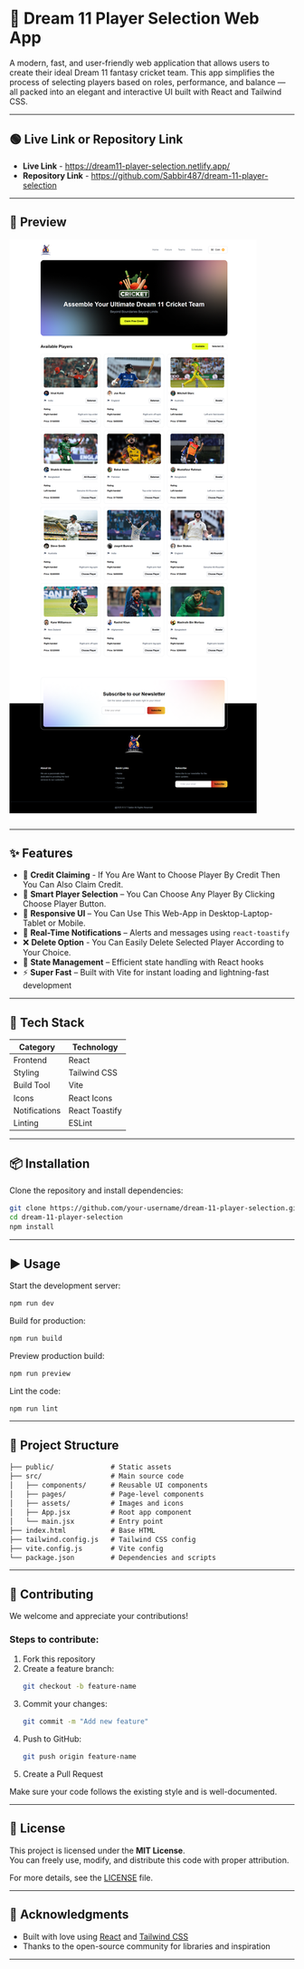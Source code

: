 # 🏏 Dream 11 Player Selection Web App

A modern, fast, and user-friendly web application that allows users to create their ideal Dream 11 fantasy cricket team. This app simplifies the process of selecting players based on roles, performance, and balance — all packed into an elegant and interactive UI built with React and Tailwind CSS.

---

## 🟢 Live Link or Repository Link

- **Live Link** - https://dream11-player-selection.netlify.app/
- **Repository Link** - https://github.com/Sabbir487/dream-11-player-selection

---

## 📸 Preview

![App Preview](/src/assets/Preview.png) 

---

## ✨ Features

- 💱 **Credit Claiming** - If You Are Want to Choose Player By Credit Then You Can Also Claim Credit.
- 🎯 **Smart Player Selection** – You Can Choose Any Player By Clicking Choose Player Button.
- 🎨 **Responsive UI** – You Can Use This Web-App in Desktop-Laptop-Tablet or Mobile.
- 🔔 **Real-Time Notifications** – Alerts and messages using `react-toastify`
- ❌ **Delete Option** - You Can Easily Delete Selected Player According to Your Choice.
- 💾 **State Management** – Efficient state handling with React hooks
- ⚡ **Super Fast** – Built with Vite for instant loading and lightning-fast development

---

## 🧰 Tech Stack

| Category       | Technology             |
|----------------|------------------------|
| Frontend       | React                  |
| Styling        | Tailwind CSS           |
| Build Tool     | Vite                   |
| Icons          | React Icons            |
| Notifications  | React Toastify         |
| Linting        | ESLint                 |

---

## 📦 Installation

Clone the repository and install dependencies:

```bash
git clone https://github.com/your-username/dream-11-player-selection.git
cd dream-11-player-selection
npm install
```

---

## ▶️ Usage

Start the development server:

```bash
npm run dev
```

Build for production:

```bash
npm run build
```

Preview production build:

```bash
npm run preview
```

Lint the code:

```bash
npm run lint
```

---

## 📁 Project Structure

```
├── public/              # Static assets
├── src/                 # Main source code
│   ├── components/      # Reusable UI components
│   ├── pages/           # Page-level components
│   ├── assets/          # Images and icons
│   ├── App.jsx          # Root app component
│   └── main.jsx         # Entry point
├── index.html           # Base HTML
├── tailwind.config.js   # Tailwind CSS config
├── vite.config.js       # Vite config
└── package.json         # Dependencies and scripts
```

---

## 🤝 Contributing

We welcome and appreciate your contributions!

### Steps to contribute:

1. Fork this repository
2. Create a feature branch:
   ```bash
   git checkout -b feature-name
   ```
3. Commit your changes:
   ```bash
   git commit -m "Add new feature"
   ```
4. Push to GitHub:
   ```bash
   git push origin feature-name
   ```
5. Create a Pull Request

Make sure your code follows the existing style and is well-documented.

---

## 📄 License

This project is licensed under the **MIT License**.  
You can freely use, modify, and distribute this code with proper attribution.

For more details, see the [LICENSE](./LICENSE) file.

---

## 🙌 Acknowledgments

- Built with love using [React](https://reactjs.org/) and [Tailwind CSS](https://tailwindcss.com/)
- Thanks to the open-source community for libraries and inspiration

---